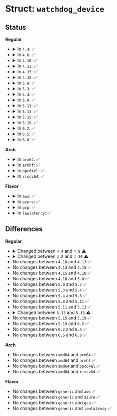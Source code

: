 # Struct: <code>watchdog_device</code>

## Status
<b>Regular</b>
<ul>
<li>
<details>
<summary>In <code>4.4</code>: ✅</summary>

```c
struct watchdog_device {
    int id;
    struct cdev cdev;
    struct device *dev;
    struct device *parent;
    const struct watchdog_info *info;
    const struct watchdog_ops *ops;
    unsigned int bootstatus;
    unsigned int timeout;
    unsigned int min_timeout;
    unsigned int max_timeout;
    void *driver_data;
    struct mutex lock;
    long unsigned int status;
    struct list_head deferred;
};
```
</details>
</li>
<li>
<details>
<summary>In <code>4.8</code>: ✅</summary>

```c
struct watchdog_device {
    int id;
    struct device *parent;
    const struct attribute_group **groups;
    const struct watchdog_info *info;
    const struct watchdog_ops *ops;
    unsigned int bootstatus;
    unsigned int timeout;
    unsigned int min_timeout;
    unsigned int max_timeout;
    unsigned int min_hw_heartbeat_ms;
    unsigned int max_hw_heartbeat_ms;
    struct notifier_block reboot_nb;
    struct notifier_block restart_nb;
    void *driver_data;
    struct watchdog_core_data *wd_data;
    long unsigned int status;
    struct list_head deferred;
};
```
</details>
</li>
<li>
<details>
<summary>In <code>4.10</code>: ✅</summary>

```c
struct watchdog_device {
    int id;
    struct device *parent;
    const struct attribute_group **groups;
    const struct watchdog_info *info;
    const struct watchdog_ops *ops;
    const struct watchdog_governor *gov;
    unsigned int bootstatus;
    unsigned int timeout;
    unsigned int pretimeout;
    unsigned int min_timeout;
    unsigned int max_timeout;
    unsigned int min_hw_heartbeat_ms;
    unsigned int max_hw_heartbeat_ms;
    struct notifier_block reboot_nb;
    struct notifier_block restart_nb;
    void *driver_data;
    struct watchdog_core_data *wd_data;
    long unsigned int status;
    struct list_head deferred;
};
```
</details>
</li>
<li>
<details>
<summary>In <code>4.13</code>: ✅</summary>

```c
struct watchdog_device {
    int id;
    struct device *parent;
    const struct attribute_group **groups;
    const struct watchdog_info *info;
    const struct watchdog_ops *ops;
    const struct watchdog_governor *gov;
    unsigned int bootstatus;
    unsigned int timeout;
    unsigned int pretimeout;
    unsigned int min_timeout;
    unsigned int max_timeout;
    unsigned int min_hw_heartbeat_ms;
    unsigned int max_hw_heartbeat_ms;
    struct notifier_block reboot_nb;
    struct notifier_block restart_nb;
    void *driver_data;
    struct watchdog_core_data *wd_data;
    long unsigned int status;
    struct list_head deferred;
};
```
</details>
</li>
<li>
<details>
<summary>In <code>4.15</code>: ✅</summary>

```c
struct watchdog_device {
    int id;
    struct device *parent;
    const struct attribute_group **groups;
    const struct watchdog_info *info;
    const struct watchdog_ops *ops;
    const struct watchdog_governor *gov;
    unsigned int bootstatus;
    unsigned int timeout;
    unsigned int pretimeout;
    unsigned int min_timeout;
    unsigned int max_timeout;
    unsigned int min_hw_heartbeat_ms;
    unsigned int max_hw_heartbeat_ms;
    struct notifier_block reboot_nb;
    struct notifier_block restart_nb;
    void *driver_data;
    struct watchdog_core_data *wd_data;
    long unsigned int status;
    struct list_head deferred;
};
```
</details>
</li>
<li>
<details>
<summary>In <code>4.18</code>: ✅</summary>

```c
struct watchdog_device {
    int id;
    struct device *parent;
    const struct attribute_group **groups;
    const struct watchdog_info *info;
    const struct watchdog_ops *ops;
    const struct watchdog_governor *gov;
    unsigned int bootstatus;
    unsigned int timeout;
    unsigned int pretimeout;
    unsigned int min_timeout;
    unsigned int max_timeout;
    unsigned int min_hw_heartbeat_ms;
    unsigned int max_hw_heartbeat_ms;
    struct notifier_block reboot_nb;
    struct notifier_block restart_nb;
    void *driver_data;
    struct watchdog_core_data *wd_data;
    long unsigned int status;
    struct list_head deferred;
};
```
</details>
</li>
<li>
<details>
<summary>In <code>5.0</code>: ✅</summary>

```c
struct watchdog_device {
    int id;
    struct device *parent;
    const struct attribute_group **groups;
    const struct watchdog_info *info;
    const struct watchdog_ops *ops;
    const struct watchdog_governor *gov;
    unsigned int bootstatus;
    unsigned int timeout;
    unsigned int pretimeout;
    unsigned int min_timeout;
    unsigned int max_timeout;
    unsigned int min_hw_heartbeat_ms;
    unsigned int max_hw_heartbeat_ms;
    struct notifier_block reboot_nb;
    struct notifier_block restart_nb;
    void *driver_data;
    struct watchdog_core_data *wd_data;
    long unsigned int status;
    struct list_head deferred;
};
```
</details>
</li>
<li>
<details>
<summary>In <code>5.3</code>: ✅</summary>

```c
struct watchdog_device {
    int id;
    struct device *parent;
    const struct attribute_group **groups;
    const struct watchdog_info *info;
    const struct watchdog_ops *ops;
    const struct watchdog_governor *gov;
    unsigned int bootstatus;
    unsigned int timeout;
    unsigned int pretimeout;
    unsigned int min_timeout;
    unsigned int max_timeout;
    unsigned int min_hw_heartbeat_ms;
    unsigned int max_hw_heartbeat_ms;
    struct notifier_block reboot_nb;
    struct notifier_block restart_nb;
    void *driver_data;
    struct watchdog_core_data *wd_data;
    long unsigned int status;
    struct list_head deferred;
};
```
</details>
</li>
<li>
<details>
<summary>In <code>5.4</code>: ✅</summary>

```c
struct watchdog_device {
    int id;
    struct device *parent;
    const struct attribute_group **groups;
    const struct watchdog_info *info;
    const struct watchdog_ops *ops;
    const struct watchdog_governor *gov;
    unsigned int bootstatus;
    unsigned int timeout;
    unsigned int pretimeout;
    unsigned int min_timeout;
    unsigned int max_timeout;
    unsigned int min_hw_heartbeat_ms;
    unsigned int max_hw_heartbeat_ms;
    struct notifier_block reboot_nb;
    struct notifier_block restart_nb;
    void *driver_data;
    struct watchdog_core_data *wd_data;
    long unsigned int status;
    struct list_head deferred;
};
```
</details>
</li>
<li>
<details>
<summary>In <code>5.8</code>: ✅</summary>

```c
struct watchdog_device {
    int id;
    struct device *parent;
    const struct attribute_group **groups;
    const struct watchdog_info *info;
    const struct watchdog_ops *ops;
    const struct watchdog_governor *gov;
    unsigned int bootstatus;
    unsigned int timeout;
    unsigned int pretimeout;
    unsigned int min_timeout;
    unsigned int max_timeout;
    unsigned int min_hw_heartbeat_ms;
    unsigned int max_hw_heartbeat_ms;
    struct notifier_block reboot_nb;
    struct notifier_block restart_nb;
    void *driver_data;
    struct watchdog_core_data *wd_data;
    long unsigned int status;
    struct list_head deferred;
};
```
</details>
</li>
<li>
<details>
<summary>In <code>5.11</code>: ✅</summary>

```c
struct watchdog_device {
    int id;
    struct device *parent;
    const struct attribute_group **groups;
    const struct watchdog_info *info;
    const struct watchdog_ops *ops;
    const struct watchdog_governor *gov;
    unsigned int bootstatus;
    unsigned int timeout;
    unsigned int pretimeout;
    unsigned int min_timeout;
    unsigned int max_timeout;
    unsigned int min_hw_heartbeat_ms;
    unsigned int max_hw_heartbeat_ms;
    struct notifier_block reboot_nb;
    struct notifier_block restart_nb;
    void *driver_data;
    struct watchdog_core_data *wd_data;
    long unsigned int status;
    struct list_head deferred;
};
```
</details>
</li>
<li>
<details>
<summary>In <code>5.13</code>: ✅</summary>

```c
struct watchdog_device {
    int id;
    struct device *parent;
    const struct attribute_group **groups;
    const struct watchdog_info *info;
    const struct watchdog_ops *ops;
    const struct watchdog_governor *gov;
    unsigned int bootstatus;
    unsigned int timeout;
    unsigned int pretimeout;
    unsigned int min_timeout;
    unsigned int max_timeout;
    unsigned int min_hw_heartbeat_ms;
    unsigned int max_hw_heartbeat_ms;
    struct notifier_block reboot_nb;
    struct notifier_block restart_nb;
    void *driver_data;
    struct watchdog_core_data *wd_data;
    long unsigned int status;
    struct list_head deferred;
};
```
</details>
</li>
<li>
<details>
<summary>In <code>5.15</code>: ✅</summary>

```c
struct watchdog_device {
    int id;
    struct device *parent;
    const struct attribute_group **groups;
    const struct watchdog_info *info;
    const struct watchdog_ops *ops;
    const struct watchdog_governor *gov;
    unsigned int bootstatus;
    unsigned int timeout;
    unsigned int pretimeout;
    unsigned int min_timeout;
    unsigned int max_timeout;
    unsigned int min_hw_heartbeat_ms;
    unsigned int max_hw_heartbeat_ms;
    struct notifier_block reboot_nb;
    struct notifier_block restart_nb;
    struct notifier_block pm_nb;
    void *driver_data;
    struct watchdog_core_data *wd_data;
    long unsigned int status;
    struct list_head deferred;
};
```
</details>
</li>
<li>
<details>
<summary>In <code>5.19</code>: ✅</summary>

```c
struct watchdog_device {
    int id;
    struct device *parent;
    const struct attribute_group **groups;
    const struct watchdog_info *info;
    const struct watchdog_ops *ops;
    const struct watchdog_governor *gov;
    unsigned int bootstatus;
    unsigned int timeout;
    unsigned int pretimeout;
    unsigned int min_timeout;
    unsigned int max_timeout;
    unsigned int min_hw_heartbeat_ms;
    unsigned int max_hw_heartbeat_ms;
    struct notifier_block reboot_nb;
    struct notifier_block restart_nb;
    struct notifier_block pm_nb;
    void *driver_data;
    struct watchdog_core_data *wd_data;
    long unsigned int status;
    struct list_head deferred;
};
```
</details>
</li>
<li>
<details>
<summary>In <code>6.2</code>: ✅</summary>

```c
struct watchdog_device {
    int id;
    struct device *parent;
    const struct attribute_group **groups;
    const struct watchdog_info *info;
    const struct watchdog_ops *ops;
    const struct watchdog_governor *gov;
    unsigned int bootstatus;
    unsigned int timeout;
    unsigned int pretimeout;
    unsigned int min_timeout;
    unsigned int max_timeout;
    unsigned int min_hw_heartbeat_ms;
    unsigned int max_hw_heartbeat_ms;
    struct notifier_block reboot_nb;
    struct notifier_block restart_nb;
    struct notifier_block pm_nb;
    void *driver_data;
    struct watchdog_core_data *wd_data;
    long unsigned int status;
    struct list_head deferred;
};
```
</details>
</li>
<li>
<details>
<summary>In <code>6.5</code>: ✅</summary>

```c
struct watchdog_device {
    int id;
    struct device *parent;
    const struct attribute_group **groups;
    const struct watchdog_info *info;
    const struct watchdog_ops *ops;
    const struct watchdog_governor *gov;
    unsigned int bootstatus;
    unsigned int timeout;
    unsigned int pretimeout;
    unsigned int min_timeout;
    unsigned int max_timeout;
    unsigned int min_hw_heartbeat_ms;
    unsigned int max_hw_heartbeat_ms;
    struct notifier_block reboot_nb;
    struct notifier_block restart_nb;
    struct notifier_block pm_nb;
    void *driver_data;
    struct watchdog_core_data *wd_data;
    long unsigned int status;
    struct list_head deferred;
};
```
</details>
</li>
<li>
<details>
<summary>In <code>6.8</code>: ✅</summary>

```c
struct watchdog_device {
    int id;
    struct device *parent;
    const struct attribute_group **groups;
    const struct watchdog_info *info;
    const struct watchdog_ops *ops;
    const struct watchdog_governor *gov;
    unsigned int bootstatus;
    unsigned int timeout;
    unsigned int pretimeout;
    unsigned int min_timeout;
    unsigned int max_timeout;
    unsigned int min_hw_heartbeat_ms;
    unsigned int max_hw_heartbeat_ms;
    struct notifier_block reboot_nb;
    struct notifier_block restart_nb;
    struct notifier_block pm_nb;
    void *driver_data;
    struct watchdog_core_data *wd_data;
    long unsigned int status;
    struct list_head deferred;
};
```
</details>
</li>
</ul>
<b>Arch</b>
<ul>
<li>
<details>
<summary>In <code>arm64</code>: ✅</summary>

```c
struct watchdog_device {
    int id;
    struct device *parent;
    const struct attribute_group **groups;
    const struct watchdog_info *info;
    const struct watchdog_ops *ops;
    const struct watchdog_governor *gov;
    unsigned int bootstatus;
    unsigned int timeout;
    unsigned int pretimeout;
    unsigned int min_timeout;
    unsigned int max_timeout;
    unsigned int min_hw_heartbeat_ms;
    unsigned int max_hw_heartbeat_ms;
    struct notifier_block reboot_nb;
    struct notifier_block restart_nb;
    void *driver_data;
    struct watchdog_core_data *wd_data;
    long unsigned int status;
    struct list_head deferred;
};
```
</details>
</li>
<li>
<details>
<summary>In <code>armhf</code>: ✅</summary>

```c
struct watchdog_device {
    int id;
    struct device *parent;
    const struct attribute_group **groups;
    const struct watchdog_info *info;
    const struct watchdog_ops *ops;
    const struct watchdog_governor *gov;
    unsigned int bootstatus;
    unsigned int timeout;
    unsigned int pretimeout;
    unsigned int min_timeout;
    unsigned int max_timeout;
    unsigned int min_hw_heartbeat_ms;
    unsigned int max_hw_heartbeat_ms;
    struct notifier_block reboot_nb;
    struct notifier_block restart_nb;
    void *driver_data;
    struct watchdog_core_data *wd_data;
    long unsigned int status;
    struct list_head deferred;
};
```
</details>
</li>
<li>
<details>
<summary>In <code>ppc64el</code>: ✅</summary>

```c
struct watchdog_device {
    int id;
    struct device *parent;
    const struct attribute_group **groups;
    const struct watchdog_info *info;
    const struct watchdog_ops *ops;
    const struct watchdog_governor *gov;
    unsigned int bootstatus;
    unsigned int timeout;
    unsigned int pretimeout;
    unsigned int min_timeout;
    unsigned int max_timeout;
    unsigned int min_hw_heartbeat_ms;
    unsigned int max_hw_heartbeat_ms;
    struct notifier_block reboot_nb;
    struct notifier_block restart_nb;
    void *driver_data;
    struct watchdog_core_data *wd_data;
    long unsigned int status;
    struct list_head deferred;
};
```
</details>
</li>
<li>
<details>
<summary>In <code>riscv64</code>: ✅</summary>

```c
struct watchdog_device {
    int id;
    struct device *parent;
    const struct attribute_group **groups;
    const struct watchdog_info *info;
    const struct watchdog_ops *ops;
    const struct watchdog_governor *gov;
    unsigned int bootstatus;
    unsigned int timeout;
    unsigned int pretimeout;
    unsigned int min_timeout;
    unsigned int max_timeout;
    unsigned int min_hw_heartbeat_ms;
    unsigned int max_hw_heartbeat_ms;
    struct notifier_block reboot_nb;
    struct notifier_block restart_nb;
    void *driver_data;
    struct watchdog_core_data *wd_data;
    long unsigned int status;
    struct list_head deferred;
};
```
</details>
</li>
</ul>
<b>Flavor</b>
<ul>
<li>
<details>
<summary>In <code>aws</code>: ✅</summary>

```c
struct watchdog_device {
    int id;
    struct device *parent;
    const struct attribute_group **groups;
    const struct watchdog_info *info;
    const struct watchdog_ops *ops;
    const struct watchdog_governor *gov;
    unsigned int bootstatus;
    unsigned int timeout;
    unsigned int pretimeout;
    unsigned int min_timeout;
    unsigned int max_timeout;
    unsigned int min_hw_heartbeat_ms;
    unsigned int max_hw_heartbeat_ms;
    struct notifier_block reboot_nb;
    struct notifier_block restart_nb;
    void *driver_data;
    struct watchdog_core_data *wd_data;
    long unsigned int status;
    struct list_head deferred;
};
```
</details>
</li>
<li>
<details>
<summary>In <code>azure</code>: ✅</summary>

```c
struct watchdog_device {
    int id;
    struct device *parent;
    const struct attribute_group **groups;
    const struct watchdog_info *info;
    const struct watchdog_ops *ops;
    const struct watchdog_governor *gov;
    unsigned int bootstatus;
    unsigned int timeout;
    unsigned int pretimeout;
    unsigned int min_timeout;
    unsigned int max_timeout;
    unsigned int min_hw_heartbeat_ms;
    unsigned int max_hw_heartbeat_ms;
    struct notifier_block reboot_nb;
    struct notifier_block restart_nb;
    void *driver_data;
    struct watchdog_core_data *wd_data;
    long unsigned int status;
    struct list_head deferred;
};
```
</details>
</li>
<li>
<details>
<summary>In <code>gcp</code>: ✅</summary>

```c
struct watchdog_device {
    int id;
    struct device *parent;
    const struct attribute_group **groups;
    const struct watchdog_info *info;
    const struct watchdog_ops *ops;
    const struct watchdog_governor *gov;
    unsigned int bootstatus;
    unsigned int timeout;
    unsigned int pretimeout;
    unsigned int min_timeout;
    unsigned int max_timeout;
    unsigned int min_hw_heartbeat_ms;
    unsigned int max_hw_heartbeat_ms;
    struct notifier_block reboot_nb;
    struct notifier_block restart_nb;
    void *driver_data;
    struct watchdog_core_data *wd_data;
    long unsigned int status;
    struct list_head deferred;
};
```
</details>
</li>
<li>
<details>
<summary>In <code>lowlatency</code>: ✅</summary>

```c
struct watchdog_device {
    int id;
    struct device *parent;
    const struct attribute_group **groups;
    const struct watchdog_info *info;
    const struct watchdog_ops *ops;
    const struct watchdog_governor *gov;
    unsigned int bootstatus;
    unsigned int timeout;
    unsigned int pretimeout;
    unsigned int min_timeout;
    unsigned int max_timeout;
    unsigned int min_hw_heartbeat_ms;
    unsigned int max_hw_heartbeat_ms;
    struct notifier_block reboot_nb;
    struct notifier_block restart_nb;
    void *driver_data;
    struct watchdog_core_data *wd_data;
    long unsigned int status;
    struct list_head deferred;
};
```
</details>
</li>
</ul>

## Differences
<b>Regular</b>
<ul>
<li>
<details>
<summary>Changed between <code>4.4</code> and <code>4.8</code> ⚠️</summary>
<ul>
<li>
<b>Field added. </b>
<code>const struct attribute_group **groups</code>
</li>
<li>
<b>Field added. </b>
<code>unsigned int min_hw_heartbeat_ms</code>
</li>
<li>
<b>Field added. </b>
<code>unsigned int max_hw_heartbeat_ms</code>
</li>
<li>
<b>Field added. </b>
<code>struct notifier_block reboot_nb</code>
</li>
<li>
<b>Field added. </b>
<code>struct notifier_block restart_nb</code>
</li>
<li>
<b>Field added. </b>
<code>struct watchdog_core_data *wd_data</code>
</li>
<li>
<b>Field removed. </b>
<code>struct cdev cdev</code>
</li>
<li>
<b>Field removed. </b>
<code>struct device *dev</code>
</li>
<li>
<b>Field removed. </b>
<code>struct mutex lock</code>
</li>
</ul>
</details>
</li>
<li>
<details>
<summary>Changed between <code>4.8</code> and <code>4.10</code> ⚠️</summary>
<ul>
<li>
<b>Field added. </b>
<code>const struct watchdog_governor *gov</code>
</li>
<li>
<b>Field added. </b>
<code>unsigned int pretimeout</code>
</li>
</ul>
</details>
</li>
<li>
No changes between <code>4.10</code> and <code>4.13</code> ✅
</li>
<li>
No changes between <code>4.13</code> and <code>4.15</code> ✅
</li>
<li>
No changes between <code>4.15</code> and <code>4.18</code> ✅
</li>
<li>
No changes between <code>4.18</code> and <code>5.0</code> ✅
</li>
<li>
No changes between <code>5.0</code> and <code>5.3</code> ✅
</li>
<li>
No changes between <code>5.3</code> and <code>5.4</code> ✅
</li>
<li>
No changes between <code>5.4</code> and <code>5.8</code> ✅
</li>
<li>
No changes between <code>5.8</code> and <code>5.11</code> ✅
</li>
<li>
No changes between <code>5.11</code> and <code>5.13</code> ✅
</li>
<li>
<details>
<summary>Changed between <code>5.13</code> and <code>5.15</code> ⚠️</summary>
<ul>
<li>
<b>Field added. </b>
<code>struct notifier_block pm_nb</code>
</li>
</ul>
</details>
</li>
<li>
No changes between <code>5.15</code> and <code>5.19</code> ✅
</li>
<li>
No changes between <code>5.19</code> and <code>6.2</code> ✅
</li>
<li>
No changes between <code>6.2</code> and <code>6.5</code> ✅
</li>
<li>
No changes between <code>6.5</code> and <code>6.8</code> ✅
</li>
</ul>
<b>Arch</b>
<ul>
<li>
No changes between <code>amd64</code> and <code>arm64</code> ✅
</li>
<li>
No changes between <code>amd64</code> and <code>armhf</code> ✅
</li>
<li>
No changes between <code>amd64</code> and <code>ppc64el</code> ✅
</li>
<li>
No changes between <code>amd64</code> and <code>riscv64</code> ✅
</li>
</ul>
<b>Flavor</b>
<ul>
<li>
No changes between <code>generic</code> and <code>aws</code> ✅
</li>
<li>
No changes between <code>generic</code> and <code>azure</code> ✅
</li>
<li>
No changes between <code>generic</code> and <code>gcp</code> ✅
</li>
<li>
No changes between <code>generic</code> and <code>lowlatency</code> ✅
</li>
</ul>
